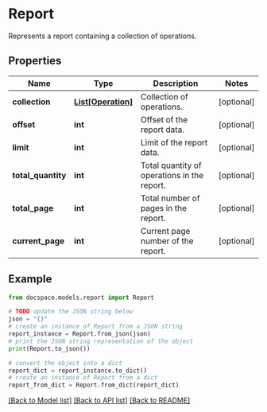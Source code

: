 # Report

Represents a report containing a collection of operations.

## Properties

Name | Type | Description | Notes
------------ | ------------- | ------------- | -------------
**collection** | [**List[Operation]**](Operation.md) | Collection of operations. | [optional] 
**offset** | **int** | Offset of the report data. | [optional] 
**limit** | **int** | Limit of the report data. | [optional] 
**total_quantity** | **int** | Total quantity of operations in the report. | [optional] 
**total_page** | **int** | Total number of pages in the report. | [optional] 
**current_page** | **int** | Current page number of the report. | [optional] 

## Example

```python
from docspace.models.report import Report

# TODO update the JSON string below
json = "{}"
# create an instance of Report from a JSON string
report_instance = Report.from_json(json)
# print the JSON string representation of the object
print(Report.to_json())

# convert the object into a dict
report_dict = report_instance.to_dict()
# create an instance of Report from a dict
report_from_dict = Report.from_dict(report_dict)
```
[[Back to Model list]](../README.md#documentation-for-models) [[Back to API list]](../README.md#documentation-for-api-endpoints) [[Back to README]](../README.md)


